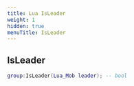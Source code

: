 ```yaml
---
title: Lua IsLeader
weight: 1
hidden: true
menuTitle: IsLeader
---
```

## IsLeader
```lua
group:IsLeader(Lua_Mob leader); -- bool
```